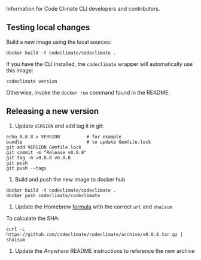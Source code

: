 Information for Code Climate CLI developers and contributors.

## Testing local changes

Build a new image using the local sources:

```console
docker build -t codeclimate/codeclimate .
```

If you have the CLI installed, the `codeclimate` wrapper will automatically use
this image:

```console
codeclimate version
```

Otherwise, invoke the `docker run` command found in the README.

## Releasing a new version

1. Update `VERSION` and add tag it in git:

  ```console
  echo 0.0.8 > VERSION          # for example
  bundle                        # to update Gemfile.lock
  git add VERSION Gemfile.lock
  git commit -m "Release v0.0.8"
  git tag -m v0.0.8 v0.0.8
  git push
  git push --tags
  ```

1. Build and push the new image to docker hub

  ```console
  docker build -t codeclimate/codeclimate .
  docker push codeclimate/codeclimate
  ```

1. Update the Homebrew [formula][] with the correct `url` and `sha1sum`

  To calculate the SHA:

  ```console
  curl -L https://github.com/codeclimate/codeclimate/archive/v0.0.8.tar.gz | sha1sum
  ```

1. Update the *Anywhere* README instructions to reference the new archive

[formula]: https://github.com/codeclimate/homebrew-formulae/blob/master/Formula/codeclimate.rb
